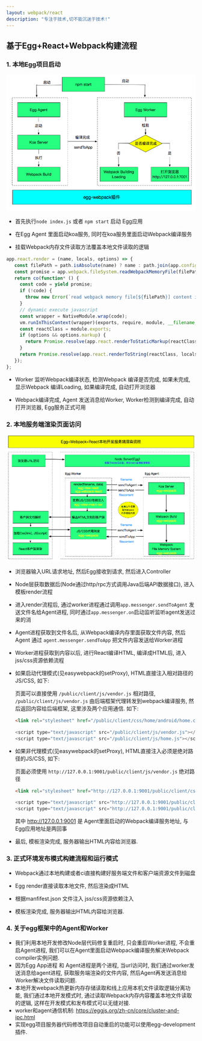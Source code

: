 ```yaml
---
layout: webpack/react
description: "专注于技术,切不能沉迷于技术!"
---
```


## 基于Egg+React+Webpack构建流程



### 1. 本地Egg项目启动

![image](/img/webpack/npm-start.png)

- 首先执行`node index.js` 或者 `npm start` 启动 Egg应用

- 在Egg Agent 里面启动koa服务, 同时在koa服务里面启动Webpack编译服务

- 挂载Webpack内存文件读取方法覆盖本地文件读取的逻辑

```js
app.react.render = (name, locals, options) => {
   const filePath = path.isAbsolute(name) ? name : path.join(app.config.view.root[0], name);
   const promise = app.webpack.fileSystem.readWebpackMemoryFile(filePath, name);
   return co(function* () {
     const code = yield promise;
     if (!code) {
       throw new Error(`read webpack memory file[${filePath}] content is empty, please check if the file exists`);
     }
     // dynamic execute javascript
     const wrapper = NativeModule.wrap(code);
     vm.runInThisContext(wrapper)(exports, require, module, __filename, __dirname);
     const reactClass = module.exports;
     if (options && options.markup) {
       return Promise.resolve(app.react.renderToStaticMarkup(reactClass, locals));
     }
     return Promise.resolve(app.react.renderToString(reactClass, locals));
   });
};
```

- Worker 监听Webpack编译状态, 检测Webpack 编译是否完成, 如果未完成, 显示Webpack 编译Loading, 如果编译完成, 自动打开浏览器

- Webpack编译完成, Agent 发送消息给Worker,  Worker检测到编译完成, 自动打开浏览器, Egg服务正式可用


### 2. 本地服务端渲染页面访问

![image](/img/webpack/egg-webpack-react-ssr.png)

- 浏览器输入URL请求地址, 然后Egg接收到请求, 然后进入Controller
  
- Node层获取数据后(Node通过http/rpc方式调用Java后端API数据接口), 进入模板render流程
  
- 进入render流程后, 通过worker进程通过调用`app.messenger.sendToAgent` 发送文件名给Agent进程, 同时通过`app.messenger.on`启动监听监听agent发送过来的消

- Agent进程获取到文件名后, 从Webpack编译内存里面获取文件内容, 然后Agent 通过 `agent.messenger.sendToApp` 把文件内容发送给Worker进程

- Worker进程获取到内容以后, 进行React编译HTML, 编译成HTML后, 进入jss/css资源依赖流程

- 如果启动代理模式(见easywebpack的setProxy),  HTML直接注入相对路径的JS/CSS, 如下:


    页面可以直接使用 `/public/client/js/vendor.js` 相对路径,  `/public/client/js/vendor.js` 由后端框架代理转发到webpack编译服务, 然后返回内容给后端框架, 这里涉及两个应用通信. 如下:
    
    ```html
    <link rel="stylesheet" href="/public/client/css/home/android/home.css">
    ```
    
    ```js
    <script type="text/javascript" src="/public/client/js/vendor.js"></script>
    <script type="text/javascript" src="/public/client/js/home.js"></script>
    ```

- 如果非代理模式(见easywebpack的setProxy),  HTML直接注入必须是绝对路径的JS/CSS, 如下:

    
    页面必须使用 `http://127.0.0.1:9001/public/client/js/vendor.js` 绝对路径
    
    ```html
    <link rel="stylesheet" href="http://127.0.0.1:9001/public/client/css/home/android/home.css">
    ```
     
    ```js
    <script type="text/javascript" src="http://127.0.0.1:9001/public/client/js/vendor.js"></script>
    <script type="text/javascript" src="http://127.0.0.1:9001/public/client/js/home.js"></script>
    ```
    
    其中 http://127.0.0.1:9001 是 Agent里面启动的Webpack编译服务地址, 与Egg应用地址是两回事
 

- 最后, 模板渲染完成, 服务器输出HTML内容给浏览器.

### 3. 正式环境发布模式构建流程和运行模式

- Webpack通过本地构建或者ci直接构建好服务端文件和客户端资源文件到磁盘

- Egg render直接读取本地文件, 然后渲染成HTML

- 根据manfifest.json 文件注入 jss/css资源依赖注入

- 模板渲染完成, 服务器输出HTML内容给浏览器.

### 4. 关于egg框架中的Agent和Worker

- 我们利用本地开发修改Node层代码修复重启时, 只会重启Worker进程, 不会重启Agent进程, 我们可以在Agent里面启动Webpack编译服务解决Webpack compiler实例问题.
- 因为Egg App进程 和 Agent进程是两个进程, 当url访问时, 我们通过worker发送消息给agent进程, 获取服务端渲染的文件内容, 然后Agent再发送消息给Worker解决文件读取问题.
- 本地开发webpack热更新内存存储读取和线上应用本机文件读取逻辑分离功能, 我们通过本地开发模式时, 通过读取Webpack内存内容覆盖本地文件读取的逻辑, 这样在开发模式和发布模式可以无缝对接.                                                  
- worker和agent通信机制: https://eggjs.org/zh-cn/core/cluster-and-ipc.html
- 实现egg项目服务器代码修改项目自动重启的功能可以使用egg-development插件.